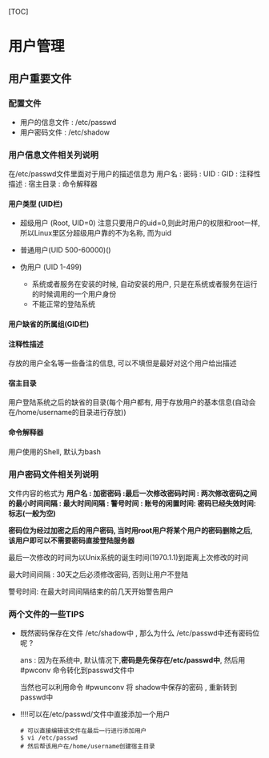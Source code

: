 [TOC]



# 用户管理

## 用户重要文件


### 配置文件

* 用户的信息文件 : /etc/passwd
* 用户密码文件 : /etc/shadow



### 用户信息文件相关列说明

在/etc/passwd文件里面对于用户的描述信息为 用户名 : 密码 : UID : GID : 注释性描述 : 宿主目录 : 命令解释器



####  用户类型 (UID栏)

* 超级用户 (Root, UID=0) 注意只要用户的uid=0,则此时用户的权限和root一样, 所以Linux里区分超级用户靠的不为名称, 而为uid

* 普通用户(UID 500-60000)()

* 伪用户 (UID 1-499) 

  * 系统或者服务在安装的时候, 自动安装的用户, 只是在系统或者服务在运行的时候调用的一个用户身份
  * 不能正常的登陆系统


#### 用户缺省的所属组(GID栏)



#### 注释性描述
存放的用户全名等一些备注的信息, 可以不填但是最好对这个用户给出描述

#### 宿主目录
用户登陆系统之后的缺省的目录(每个用户都有, 用于存放用户的基本信息(自动会在/home/username的目录进行存放))

#### 命令解释器
用户使用的Shell, 默认为bash





### 用户密码文件相关列说明



文件内容的格式为 **用户名 : 加密密码 :最后一次修改密码时间 :  两次修改密码之间的最小时间间隔 : 最大时间间隔 : 警号时间 : 账号的闲置时间: 密码已经失效时间: 标志(一般为空)**

**密码位为经过加密之后的用户密码, 当时用root用户将某个用户的密码删除之后, 该用户即可以不需要密码直接登陆服务器**

最后一次修改的时间为以Unix系统的诞生时间(1970.1.1)到距离上次修改的时间

最大时间间隔 : 30天之后必须修改密码, 否则让用户不登陆

警号时间: 在最大时间间隔结束的前几天开始警告用户









### 两个文件的一些TIPS

* 既然密码保存在文件 /etc/shadow中 , 那么为什么 /etc/passwd中还有密码位呢 ?

  ans : 因为在系统中, 默认情况下,**密码是先保存在/etc/passwd中**, 然后用 #pwconv 命令转化到passwd文件中

  当然也可以利用命令 #pwunconv 将 shadow中保存的密码 , 重新转到 passwd中

* !!!!可以在/etc/passwd/文件中直接添加一个用户

  ~~~shell
  # 可以直接编辑该文件在最后一行进行添加用户
  $ vi /etc/passwd 
  # 然后帮该用户在/home/username创建宿主目录
  
  ~~~
















